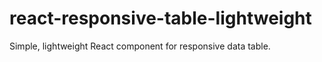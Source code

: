 # react-responsive-table-lightweight
Simple, lightweight React component for responsive data table.
